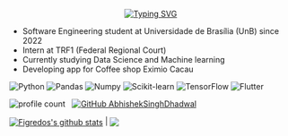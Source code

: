 <p align="center"><a href="https://git.io/typing-svg"><img src="https://readme-typing-svg.demolab.com?font=Playfair+Display&weight=500&size=30&pause=2000&color=FFFFFF&background=0d1116&center=true&vCenter=true&random=false&width=435&lines=Hi%2C+I'm+Matheus" alt="Typing SVG" /></a></p>

- Software Engineering student at Universidade de Brasília (UnB) since 2022
- Intern at TRF1 (Federal Regional Court)
- Currently studying Data Science and Machine learning
- Developing app for Coffee shop Eximio Cacau

![Python](https://img.shields.io/badge/Python-%2302569B?style=flat&logo=python&logoColor=white)
![Pandas](https://img.shields.io/badge/Pandas-%2302569B?style=flat&logo=pandas&logoColor=white)
![Numpy](https://img.shields.io/badge/Numpy-%2302569B?style=flat&logo=numpy&logoColor=white)
![Scikit-learn](https://img.shields.io/badge/Scikit_Learn-%2302569B?style=flat&logo=scikitlearn&logoColor=white)
![TensorFlow](https://img.shields.io/badge/TensorFlow-%2302569B?style=flat&logo=tensorflow&logoColor=white)
![Flutter](https://img.shields.io/badge/Flutter-%2302569B.svg?style=flat&logo=Flutter&logoColor=white)

![profile count](https://komarev.com/ghpvc/?username=figredos&color=red) &nbsp;
[![GitHub AbhishekSinghDhadwal](https://img.shields.io/github/followers/figredos?label=follow&style=social)](https://github.com/figredos)


<a href="https://github.com/figredos/github-readme-stats"><img align="center" src="https://github-readme-stats.vercel.app/api?username=figredos&show_icons=true&include_all_commits=true&theme=transparent&hide_border=true" alt="Figredos's github stats" /></a> | <a href="https://github.com/figredos/github-readme-stats"><img align="center" src="https://github-readme-stats.vercel.app/api/top-langs/?username=figredos&layout=compact&theme=transparent&hide_border=true" /></a>
